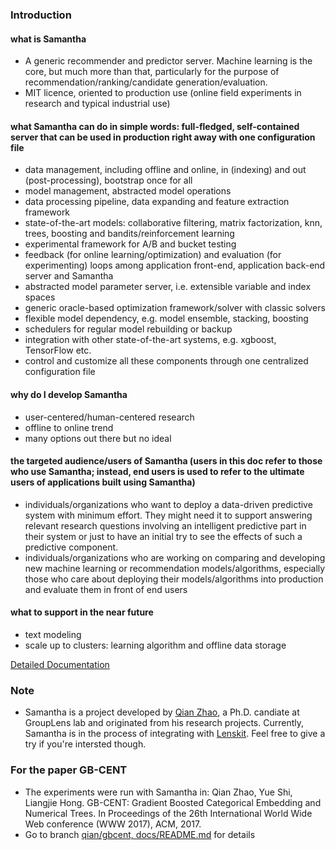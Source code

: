 ### Introduction

#### what is Samantha

* A generic recommender and predictor server. Machine learning is the core, but much more than that, particularly for the purpose of recommendation/ranking/candidate generation/evaluation.
* MIT licence, oriented to production use (online field experiments in research and typical industrial use)

#### what Samantha can do in simple words: full-fledged, self-contained server that can be used in production right away with one configuration file

* data management, including offline and online, in (indexing) and out (post-processing), bootstrap once for all
* model management, abstracted model operations
* data processing pipeline, data expanding and feature extraction framework
* state-of-the-art models: collaborative filtering, matrix factorization, knn, trees, boosting and bandits/reinforcement learning
* experimental framework for A/B and bucket testing
* feedback (for online learning/optimization) and evaluation (for experimenting) loops among application front-end, application back-end server and Samantha
* abstracted model parameter server, i.e. extensible variable and index spaces
* generic oracle-based optimization framework/solver with classic solvers
* flexible model dependency, e.g. model ensemble, stacking, boosting
* schedulers for regular model rebuilding or backup
* integration with other state-of-the-art systems, e.g. xgboost, TensorFlow etc.
* control and customize all these components through one centralized configuration file

#### why do I develop Samantha

* user-centered/human-centered research
* offline to online trend
* many options out there but no ideal

#### the targeted audience/users of Samantha (users in this doc refer to those who use Samantha; instead, end users is used to refer to the ultimate users of applications built using Samantha)

* individuals/organizations who want to deploy a data-driven predictive system with minimum effort. They might need it to support answering relevant research questions involving an intelligent predictive part in their system or just to have an initial try to see the effects of such a predictive component. 
* individuals/organizations who are working on comparing and developing new machine learning or recommendation models/algorithms, especially those who care about deploying their models/algorithms into production and evaluate them in front of end users

#### what to support in the near future

* text modeling
* scale up to clusters: learning algorithm and offline data storage

[Detailed Documentation](docs/SamanthaDoc.pdf)

### Note

* Samantha is a project developed by <a href="http://www-users.cs.umn.edu/~qian/">Qian Zhao</a>, a Ph.D. candiate at GroupLens lab and originated from his research projects. Currently, Samantha is in the process of integrating with <a href="http://lenskit.org/" target="_blank">Lenskit</a>. Feel free to give a try if you're intersted though. 

### For the paper GB-CENT

* The experiments were run with Samantha in: Qian Zhao, Yue Shi, Liangjie Hong. GB-CENT: Gradient Boosted Categorical Embedding and Numerical Trees. In Proceedings of the 26th International World Wide Web conference (WWW 2017), ACM, 2017.
* Go to branch <a href="https://github.com/grouplens/samantha/blob/qian/gbcent/docs/README.md">qian/gbcent, docs/README.md</a> for details
